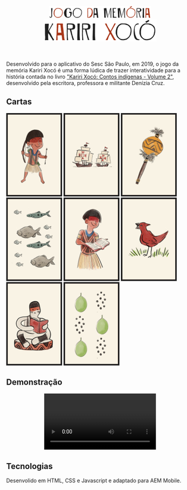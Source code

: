 <div align="center">
<img src="game-phone/img/titulo-jogo.png" />
</br>
<img src="game-phone/img/titulo.png"/>
</div>

</br>
</br>

Desenvolvido para o aplicativo do Sesc São Paulo, em 2019, o jogo da memória Kariri Xocó é uma forma lúdica de trazer interatividade para a história contada no livro ["Kariri Xocó: Contos indígenas - Volume 2"](https://www.livrariamaraca.com.br/produto/kariri-xoco-contos-indigenas-v-2-cd-denizia-cruz/), desenvolvido pela escritora, professora e militante Denízia Cruz.

## Cartas 

<img src="game-phone/img/0.jpg"/>
<img src="game-phone/img/1.jpg"/>
<img src="game-phone/img/2.jpg"/>
<img src="game-phone/img/3.jpg"/>
<img src="game-phone/img/4.jpg"/>
<img src="game-phone/img/5.jpg"/>
<img src="game-phone/img/6.jpg"/>
<img src="game-phone/img/7.jpg"/>


## Demonstração
<div align="center">
<video src="./game.mov"  autoplay controls />
</div>

## Tecnologias

Desenvolido em HTML, CSS e Javascript e adaptado para AEM Mobile. 